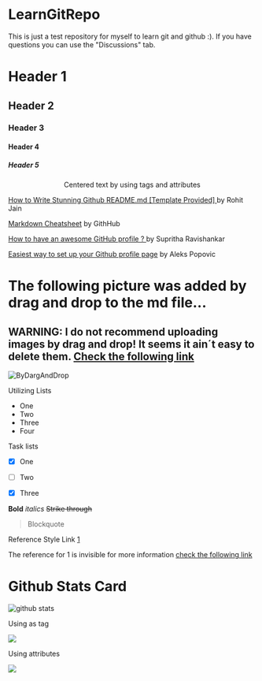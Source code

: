 # LearnGitRepo
This is just a test repository for myself to learn git and github :). If you have questions you can use the "Discussions" tab.

# Header 1
## Header 2
### Header 3
#### Header 4
##### Header 5
<p align="center">Centered text by using tags and attributes</p>

[How to Write Stunning Github README.md [Template Provided] ](https://dev.to/rohit19060/how-to-write-stunning-github-readme-md-template-provided-5b09) by Rohit Jain

[Markdown Cheatsheet](https://github.com/adam-p/markdown-here/wiki/Markdown-Cheatsheet) by GithHub

[How to have an awesome GitHub profile ? ](https://dev.to/supritha/how-to-have-an-awesome-github-profile-1969) by Supritha Ravishankar

[Easiest way to set up your Github profile page](https://dev.to/alekswritescode/easiest-way-to-set-up-your-github-profile-page-3gn8) by Aleks Popovic

# The following picture was added by drag and drop to the md file...

## WARNING: I do not recommend uploading images by drag and drop! It seems it ain´t easy to delete them. [Check the following link](https://stackoverflow.com/questions/52282847/can-images-on-user-images-githubusercontent-com-be-deleted)

![ByDargAndDrop](https://user-images.githubusercontent.com/17119474/128820935-fa93d0d8-aa8e-49e6-8e5b-0eb293c2b238.png)



Utilizing Lists
- One
- Two
- Three
- Four


Task lists

- [x] One
- [ ] Two
- [x] Three


**Bold**
_italics_
~~Strike through~~

> Blockquote

Reference Style Link [1]


The reference for 1 is invisible for more information [check the following link](https://stackoverflow.com/questions/24580042/github-markdown-are-macros-and-variables-possible)

[1]:https://github.com/Incrementis/LearnGitRepo/projects


# Github Stats Card
![github stats](https://github-readme-stats.vercel.app/api?username=Incrementis)

Using as tag

<img src="https://github-readme-stats.vercel.app/api?username=Incrementis" />

Using attributes

<img
  src="https://github-readme-stats.vercel.app/api?username=Incrementis&count_private=true&title_color=FD9047&icon_color=FD9047&text_color=0C2233&custom_title=Aleks+Popovic's+GitHub+Stats&show_icons=true"
/>

